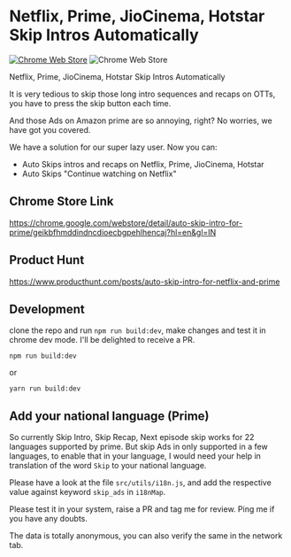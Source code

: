 # Netflix, Prime, JioCinema, Hotstar Skip Intros Automatically

[![Chrome Web Store](https://img.shields.io/chrome-web-store/users/geikbfhmddindncdioecbgpehlhencaj?color=g&label=Chrome%20Store%20Users)](https://chrome.google.com/webstore/detail/auto-skip-intro-for-prime/geikbfhmddindncdioecbgpehlhencaj)
![Chrome Web Store](https://img.shields.io/chrome-web-store/rating/geikbfhmddindncdioecbgpehlhencaj)

Netflix, Prime, JioCinema, Hotstar Skip Intros Automatically

It is very tedious to skip those long intro sequences and recaps on OTTs, you have to press the skip button each time.

And those Ads on Amazon prime are so annoying, right? No worries, we have got you covered.

We have a solution for our super lazy user. Now you can:

- Auto Skips intros and recaps on Netflix, Prime, JioCinema, Hotstar
- Auto Skips "Continue watching on Netflix"

## Chrome Store Link

https://chrome.google.com/webstore/detail/auto-skip-intro-for-prime/geikbfhmddindncdioecbgpehlhencaj?hl=en&gl=IN

## Product Hunt

https://www.producthunt.com/posts/auto-skip-intro-for-netflix-and-prime

## Development

clone the repo and run `npm run build:dev`, make changes and test it in chrome dev mode.
I'll be delighted to receive a PR.

```
npm run build:dev
```

or

```
yarn run build:dev
```

## Add your national language (Prime)

So currently Skip Intro, Skip Recap, Next episode skip works for 22 languages supported by prime.
But skip Ads in only supported in a few languages, to enable that in your language, I would need your help in translation of the word `Skip` to your national language.

Please have a look at the file `src/utils/i18n.js`, and add the respective value against keyword `skip_ads` in `i18nMap`.

Please test it in your system, raise a PR and tag me for review. Ping me if you have any doubts.

The data is totally anonymous, you can also verify the same in the network tab.
